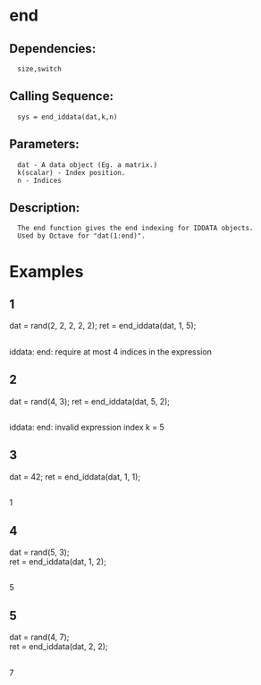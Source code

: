 # end
## Dependencies:
      size,switch
## Calling Sequence:
      sys = end_iddata(dat,k,n)
## Parameters:
      dat - A data object (Eg. a matrix.)
      k(scalar) - Index position.
      n - Indices 
## Description:
      The end function gives the end indexing for IDDATA objects. 
      Used by Octave for "dat(1:end)".
# Examples
## 1
  dat = rand(2, 2, 2, 2, 2);
  ret = end_iddata(dat, 1, 5); 
## 
  iddata: end: require at most 4 indices in the expression
  
## 2
  dat = rand(4, 3);
  ret = end_iddata(dat, 5, 2);
##
  iddata: end: invalid expression index k = 5

## 3
  dat = 42;
  ret = end_iddata(dat, 1, 1);
##
  1

## 4
  dat = rand(5, 3);              
  ret = end_iddata(dat, 1, 2);
##
  5

## 5
  dat = rand(4, 7);           
  ret = end_iddata(dat, 2, 2);
##
  7

